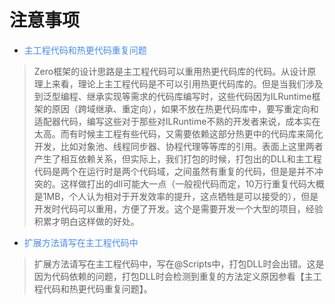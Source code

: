 # 注意事项

- <font color=#488AF3>主工程代码和热更代码重复问题</font>

> Zero框架的设计思路是主工程代码可以重用热更代码库的代码。从设计原理上来看，理论上主工程代码是不可以引用热更代码库的。但是当我们涉及到泛型编程、继承实现等需求的代码库编写时，这些代码因为ILRuntime框架的原因（跨域继承、重定向），如果不放在热更代码库中，要写重定向和适配器代码，编写这些对于那些对ILRuntime不熟的开发者来说，成本实在太高。而有时候主工程有些代码，又需要依赖这部分热更中的代码库来简化开发，比如对象池、线程同步器、协程代理等等库的引用。表面上这里两者产生了相互依赖关系，但实际上，我们打包的时候，打包出的DLL和主工程代码是两个在运行时是两个代码域，之间虽然有重复的代码，但是是并不冲突的。这样做打出的dll可能大一点（一般视代码而定，10万行重复代码大概是1MB，个人认为相对于开发效率的提升，这点牺牲是可以接受的），但是开发时代码可以重用，方便了开发。这个是需要开发一个大型的项目，经验积累才明白这样做的好处。

- <font color=#488AF3>扩展方法请写在主工程代码中</font>

> 扩展方法请写在主工程代码中，写在@Scripts中，打包DLL时会出错。这是因为代码依赖的问题，打包DLL时会检测到重复的方法定义原因参看【主工程代码和热更代码重复问题】。

